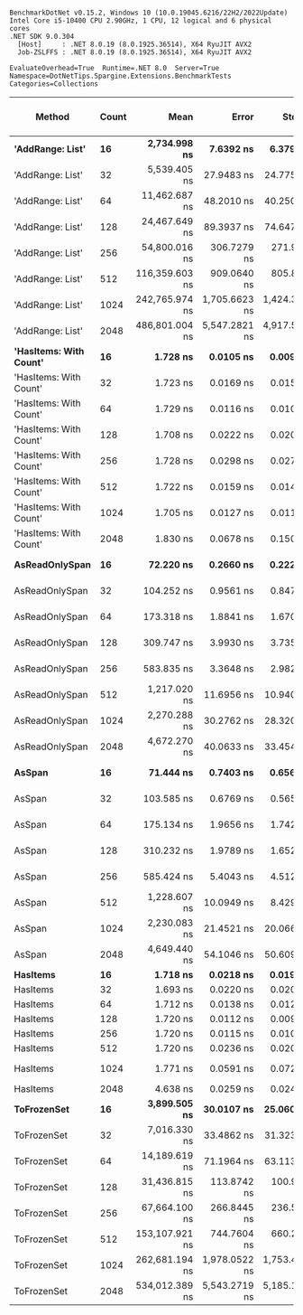 ```

BenchmarkDotNet v0.15.2, Windows 10 (10.0.19045.6216/22H2/2022Update)
Intel Core i5-10400 CPU 2.90GHz, 1 CPU, 12 logical and 6 physical cores
.NET SDK 9.0.304
  [Host]     : .NET 8.0.19 (8.0.1925.36514), X64 RyuJIT AVX2
  Job-ZSLFFS : .NET 8.0.19 (8.0.1925.36514), X64 RyuJIT AVX2

EvaluateOverhead=True  Runtime=.NET 8.0  Server=True  
Namespace=DotNetTips.Spargine.Extensions.BenchmarkTests  Categories=Collections  

```
| Method                 | Count | Mean           | Error         | StdDev        | StdErr        | Median         | Min            | Q1             | Q3             | Max            | Op/s          | CI99.9% Margin | Iterations | Kurtosis | MValue | Skewness | Rank | LogicalGroup | Baseline | Gen0   | Exceptions | Completed Work Items | Lock Contentions | Code Size | Allocated |
|----------------------- |------ |---------------:|--------------:|--------------:|--------------:|---------------:|---------------:|---------------:|---------------:|---------------:|--------------:|---------------:|-----------:|---------:|-------:|---------:|-----:|------------- |--------- |-------:|-----------:|---------------------:|-----------------:|----------:|----------:|
| **&#39;AddRange: List&#39;**       | **16**    |   **2,734.998 ns** |     **7.6392 ns** |     **6.3790 ns** |     **1.7692 ns** |   **2,736.841 ns** |   **2,723.409 ns** |   **2,729.246 ns** |   **2,739.328 ns** |   **2,743.348 ns** |     **365,631.0** |      **5.6154 ns** |      **13.00** |    **1.667** |  **2.000** |  **-0.2596** |   **10** | *****            | **No**       | **0.0076** |          **-** |                    **-** |                **-** |        **NA** |     **768 B** |
| &#39;AddRange: List&#39;       | 32    |   5,539.405 ns |    27.9483 ns |    24.7754 ns |     6.6215 ns |   5,536.689 ns |   5,495.584 ns |   5,520.049 ns |   5,555.168 ns |   5,583.298 ns |     180,524.8 |      3.6892 ns |      14.00 |    1.829 |  2.000 |   0.0680 |   13 | *            | No       | 0.0076 |          - |                    - |                - |        NA |    1368 B |
| &#39;AddRange: List&#39;       | 64    |  11,462.687 ns |    48.2010 ns |    40.2500 ns |    11.1634 ns |  11,456.454 ns |  11,371.940 ns |  11,440.147 ns |  11,498.768 ns |  11,519.898 ns |      87,239.6 |      0.9183 ns |      13.00 |    2.601 |  2.000 |  -0.4854 |   15 | *            | No       | 0.0153 |          - |                    - |                - |        NA |    2328 B |
| &#39;AddRange: List&#39;       | 128   |  24,467.649 ns |    89.3937 ns |    74.6478 ns |    20.7036 ns |  24,464.780 ns |  24,380.283 ns |  24,419.492 ns |  24,501.572 ns |  24,634.122 ns |      40,870.3 |     -3.8518 ns |      13.00 |    2.592 |  2.000 |   0.6916 |   17 | *            | No       | 0.0305 |          - |                    - |                - |        NA |    4128 B |
| &#39;AddRange: List&#39;       | 256   |  54,800.016 ns |   306.7279 ns |   271.9063 ns |    72.6700 ns |  54,794.598 ns |  54,320.071 ns |  54,612.575 ns |  54,996.889 ns |  55,235.635 ns |      18,248.2 |    -29.3350 ns |      14.00 |    1.822 |  2.000 |  -0.0776 |   19 | *            | No       | 0.0610 |          - |                    - |                - |        NA |    8808 B |
| &#39;AddRange: List&#39;       | 512   | 116,359.603 ns |   909.0640 ns |   805.8616 ns |   215.3756 ns | 116,122.003 ns | 115,251.575 ns | 115,823.218 ns | 116,767.020 ns | 118,101.794 ns |       8,594.0 |   -100.6878 ns |      14.00 |    2.319 |  2.000 |   0.5472 |   21 | *            | No       | 0.1221 |          - |                    - |                - |        NA |   18568 B |
| &#39;AddRange: List&#39;       | 1024  | 242,765.974 ns | 1,705.6623 ns | 1,424.3053 ns |   395.0312 ns | 243,047.119 ns | 239,217.627 ns | 242,427.490 ns | 244,010.303 ns | 244,233.496 ns |       4,119.2 |   -191.0156 ns |      13.00 |    3.392 |  2.000 |  -1.0466 |   23 | *            | No       |      - |          - |                    - |                - |        NA |   32128 B |
| &#39;AddRange: List&#39;       | 2048  | 486,801.004 ns | 5,547.2821 ns | 4,917.5211 ns | 1,314.2628 ns | 487,933.545 ns | 473,958.447 ns | 485,030.225 ns | 490,140.039 ns | 492,044.482 ns |       2,054.2 |   -650.1314 ns |      14.00 |    3.711 |  2.000 |  -1.1016 |   25 | *            | No       |      - |          - |                    - |                - |        NA |   67608 B |
| **&#39;HasItems: With Count&#39;** | **16**    |       **1.728 ns** |     **0.0105 ns** |     **0.0099 ns** |     **0.0025 ns** |       **1.727 ns** |       **1.717 ns** |       **1.719 ns** |       **1.732 ns** |       **1.749 ns** | **578,835,747.3** |      **7.4987 ns** |      **15.00** |    **2.314** |  **2.000** |   **0.7110** |    **1** | *****            | **No**       |      **-** |          **-** |                    **-** |                **-** |      **96 B** |         **-** |
| &#39;HasItems: With Count&#39; | 32    |       1.723 ns |     0.0169 ns |     0.0158 ns |     0.0041 ns |       1.725 ns |       1.685 ns |       1.715 ns |       1.731 ns |       1.750 ns | 580,346,895.5 |      7.4980 ns |      15.00 |    3.126 |  2.000 |  -0.5214 |    1 | *            | No       |      - |          - |                    - |                - |      96 B |         - |
| &#39;HasItems: With Count&#39; | 64    |       1.729 ns |     0.0116 ns |     0.0108 ns |     0.0028 ns |       1.727 ns |       1.718 ns |       1.720 ns |       1.735 ns |       1.756 ns | 578,368,555.1 |      7.4986 ns |      15.00 |    3.107 |  2.000 |   1.0118 |    1 | *            | No       |      - |          - |                    - |                - |      96 B |         - |
| &#39;HasItems: With Count&#39; | 128   |       1.708 ns |     0.0222 ns |     0.0207 ns |     0.0054 ns |       1.714 ns |       1.658 ns |       1.703 ns |       1.719 ns |       1.740 ns | 585,426,446.9 |      7.4973 ns |      15.00 |    3.117 |  2.000 |  -0.8829 |    1 | *            | No       |      - |          - |                    - |                - |      96 B |         - |
| &#39;HasItems: With Count&#39; | 256   |       1.728 ns |     0.0298 ns |     0.0279 ns |     0.0072 ns |       1.724 ns |       1.680 ns |       1.713 ns |       1.745 ns |       1.778 ns | 578,608,538.0 |      7.4964 ns |      15.00 |    2.064 |  2.000 |   0.1316 |    1 | *            | No       |      - |          - |                    - |                - |      96 B |         - |
| &#39;HasItems: With Count&#39; | 512   |       1.722 ns |     0.0159 ns |     0.0141 ns |     0.0038 ns |       1.724 ns |       1.684 ns |       1.717 ns |       1.732 ns |       1.744 ns | 580,586,576.4 |      6.9981 ns |      14.00 |    4.345 |  2.000 |  -1.0332 |    1 | *            | No       |      - |          - |                    - |                - |      96 B |         - |
| &#39;HasItems: With Count&#39; | 1024  |       1.705 ns |     0.0127 ns |     0.0119 ns |     0.0031 ns |       1.707 ns |       1.678 ns |       1.700 ns |       1.712 ns |       1.720 ns | 586,522,744.7 |      7.4985 ns |      15.00 |    2.742 |  2.000 |  -0.6391 |    1 | *            | No       |      - |          - |                    - |                - |      96 B |         - |
| &#39;HasItems: With Count&#39; | 2048  |       1.830 ns |     0.0678 ns |     0.1502 ns |     0.0196 ns |       1.769 ns |       1.674 ns |       1.712 ns |       1.913 ns |       2.209 ns | 546,413,043.4 |     29.4902 ns |      59.00 |    2.545 |  2.562 |   0.9673 |    1 | *            | No       |      - |          - |                    - |                - |      96 B |         - |
| **AsReadOnlySpan**         | **16**    |      **72.220 ns** |     **0.2660 ns** |     **0.2221 ns** |     **0.0616 ns** |      **72.220 ns** |      **71.822 ns** |      **72.107 ns** |      **72.439 ns** |      **72.505 ns** |  **13,846,593.3** |      **6.4692 ns** |      **13.00** |    **1.681** |  **2.000** |  **-0.2854** |    **3** | *****            | **No**       | **0.0032** |          **-** |                    **-** |                **-** |   **1,130 B** |     **304 B** |
| AsReadOnlySpan         | 32    |     104.252 ns |     0.9561 ns |     0.8475 ns |     0.2265 ns |     103.972 ns |     103.159 ns |     103.655 ns |     104.804 ns |     105.782 ns |   9,592,169.7 |      6.8867 ns |      14.00 |    1.904 |  2.000 |   0.5589 |    4 | *            | No       | 0.0061 |          - |                    - |                - |   1,130 B |     560 B |
| AsReadOnlySpan         | 64    |     173.318 ns |     1.8841 ns |     1.6702 ns |     0.4464 ns |     173.332 ns |     171.075 ns |     171.951 ns |     174.410 ns |     176.527 ns |   5,769,746.6 |      6.7768 ns |      14.00 |    1.836 |  2.000 |   0.2675 |    5 | *            | No       | 0.0117 |          - |                    - |                - |   1,123 B |    1072 B |
| AsReadOnlySpan         | 128   |     309.747 ns |     3.9930 ns |     3.7350 ns |     0.9644 ns |     309.762 ns |     301.097 ns |     307.626 ns |     312.429 ns |     315.370 ns |   3,228,442.4 |      7.0178 ns |      15.00 |    2.678 |  2.000 |  -0.4153 |    6 | *            | No       | 0.0224 |          - |                    - |                - |   1,130 B |    2096 B |
| AsReadOnlySpan         | 256   |     583.835 ns |     3.3648 ns |     2.9828 ns |     0.7972 ns |     583.503 ns |     578.840 ns |     582.155 ns |     586.149 ns |     587.945 ns |   1,712,814.1 |      6.6014 ns |      14.00 |    1.698 |  2.000 |  -0.1190 |    7 | *            | No       | 0.0448 |          - |                    - |                - |   1,130 B |    4144 B |
| AsReadOnlySpan         | 512   |   1,217.020 ns |    11.6956 ns |    10.9400 ns |     2.8247 ns |   1,220.875 ns |   1,189.853 ns |   1,212.758 ns |   1,225.169 ns |   1,231.847 ns |     821,679.4 |      6.0876 ns |      15.00 |    3.103 |  2.000 |  -0.8553 |    8 | *            | No       | 0.0896 |          - |                    - |                - |   1,130 B |    8240 B |
| AsReadOnlySpan         | 1024  |   2,270.288 ns |    30.2762 ns |    28.3203 ns |     7.3123 ns |   2,267.988 ns |   2,226.533 ns |   2,247.005 ns |   2,296.567 ns |   2,314.821 ns |     440,472.8 |      3.8439 ns |      15.00 |    1.443 |  2.000 |   0.1929 |    9 | *            | No       | 0.1755 |          - |                    - |                - |   1,120 B |   16432 B |
| AsReadOnlySpan         | 2048  |   4,672.270 ns |    40.0633 ns |    33.4547 ns |     9.2787 ns |   4,685.826 ns |   4,594.616 ns |   4,657.158 ns |   4,692.099 ns |   4,715.903 ns |     214,028.7 |      1.8607 ns |      13.00 |    2.865 |  2.000 |  -0.8678 |   12 | *            | No       | 0.3510 |          - |                    - |                - |   1,125 B |   32816 B |
| **AsSpan**                 | **16**    |      **71.444 ns** |     **0.7403 ns** |     **0.6563 ns** |     **0.1754 ns** |      **71.537 ns** |      **70.354 ns** |      **70.934 ns** |      **71.851 ns** |      **72.734 ns** |  **13,997,068.6** |      **6.9123 ns** |      **14.00** |    **2.085** |  **2.000** |  **-0.0023** |    **3** | *****            | **No**       | **0.0032** |          **-** |                    **-** |                **-** |   **1,062 B** |     **304 B** |
| AsSpan                 | 32    |     103.585 ns |     0.6769 ns |     0.5652 ns |     0.1568 ns |     103.758 ns |     102.693 ns |     103.075 ns |     103.873 ns |     104.673 ns |   9,653,902.4 |      6.4216 ns |      13.00 |    2.041 |  2.000 |  -0.0035 |    4 | *            | No       | 0.0061 |          - |                    - |                - |   1,069 B |     560 B |
| AsSpan                 | 64    |     175.134 ns |     1.9656 ns |     1.7425 ns |     0.4657 ns |     175.216 ns |     171.670 ns |     174.604 ns |     176.125 ns |     178.761 ns |   5,709,899.5 |      6.7672 ns |      14.00 |    2.796 |  2.000 |  -0.0391 |    5 | *            | No       | 0.0117 |          - |                    - |                - |   1,069 B |    1072 B |
| AsSpan                 | 128   |     310.232 ns |     1.9789 ns |     1.6525 ns |     0.4583 ns |     310.523 ns |     307.139 ns |     309.352 ns |     310.976 ns |     313.035 ns |   3,223,398.4 |      6.2708 ns |      13.00 |    2.236 |  2.000 |  -0.0768 |    6 | *            | No       | 0.0229 |          - |                    - |                - |   1,062 B |    2096 B |
| AsSpan                 | 256   |     585.424 ns |     5.4043 ns |     4.5129 ns |     1.2516 ns |     586.529 ns |     574.851 ns |     583.612 ns |     587.943 ns |     592.635 ns |   1,708,162.3 |      5.8742 ns |      13.00 |    3.085 |  2.000 |  -0.6205 |    7 | *            | No       | 0.0448 |          - |                    - |                - |   1,069 B |    4144 B |
| AsSpan                 | 512   |   1,228.607 ns |    10.0949 ns |     8.4297 ns |     2.3380 ns |   1,228.963 ns |   1,215.911 ns |   1,224.441 ns |   1,231.953 ns |   1,248.288 ns |     813,929.7 |      5.3310 ns |      13.00 |    3.131 |  2.000 |   0.4967 |    8 | *            | No       | 0.0896 |          - |                    - |                - |   1,069 B |    8240 B |
| AsSpan                 | 1024  |   2,230.083 ns |    21.4521 ns |    20.0663 ns |     5.1811 ns |   2,228.515 ns |   2,198.212 ns |   2,217.579 ns |   2,240.549 ns |   2,271.893 ns |     448,413.7 |      4.9095 ns |      15.00 |    2.285 |  2.000 |   0.2742 |    9 | *            | No       | 0.1755 |          - |                    - |                - |   1,059 B |   16432 B |
| AsSpan                 | 2048  |   4,649.440 ns |    54.1046 ns |    50.6094 ns |    13.0673 ns |   4,651.121 ns |   4,591.206 ns |   4,609.023 ns |   4,681.171 ns |   4,759.399 ns |     215,079.7 |      0.9663 ns |      15.00 |    2.132 |  2.000 |   0.5583 |   12 | *            | No       | 0.3510 |          - |                    - |                - |   1,064 B |   32816 B |
| **HasItems**               | **16**    |       **1.718 ns** |     **0.0218 ns** |     **0.0193 ns** |     **0.0052 ns** |       **1.722 ns** |       **1.664 ns** |       **1.717 ns** |       **1.728 ns** |       **1.742 ns** | **582,061,150.2** |      **6.9974 ns** |      **14.00** |    **4.658** |  **2.000** |  **-1.4652** |    **1** | *****            | **No**       |      **-** |          **-** |                    **-** |                **-** |      **95 B** |         **-** |
| HasItems               | 32    |       1.693 ns |     0.0220 ns |     0.0206 ns |     0.0053 ns |       1.699 ns |       1.655 ns |       1.681 ns |       1.708 ns |       1.721 ns | 590,581,071.3 |      7.4973 ns |      15.00 |    1.900 |  2.000 |  -0.6130 |    1 | *            | No       |      - |          - |                    - |                - |      95 B |         - |
| HasItems               | 64    |       1.712 ns |     0.0138 ns |     0.0122 ns |     0.0033 ns |       1.711 ns |       1.691 ns |       1.704 ns |       1.722 ns |       1.729 ns | 584,053,535.0 |      6.9984 ns |      14.00 |    1.638 |  2.000 |  -0.2402 |    1 | *            | No       |      - |          - |                    - |                - |      95 B |         - |
| HasItems               | 128   |       1.720 ns |     0.0112 ns |     0.0099 ns |     0.0026 ns |       1.719 ns |       1.703 ns |       1.712 ns |       1.729 ns |       1.737 ns | 581,290,670.4 |      6.9987 ns |      14.00 |    1.663 |  2.000 |   0.0781 |    1 | *            | No       |      - |          - |                    - |                - |      95 B |         - |
| HasItems               | 256   |       1.720 ns |     0.0115 ns |     0.0107 ns |     0.0028 ns |       1.722 ns |       1.693 ns |       1.715 ns |       1.728 ns |       1.736 ns | 581,341,414.1 |      7.4986 ns |      15.00 |    3.205 |  2.000 |  -0.7558 |    1 | *            | No       |      - |          - |                    - |                - |      95 B |         - |
| HasItems               | 512   |       1.720 ns |     0.0236 ns |     0.0209 ns |     0.0056 ns |       1.721 ns |       1.686 ns |       1.705 ns |       1.731 ns |       1.764 ns | 581,358,112.4 |      6.9972 ns |      14.00 |    2.289 |  2.000 |   0.2588 |    1 | *            | No       |      - |          - |                    - |                - |      95 B |         - |
| HasItems               | 1024  |       1.771 ns |     0.0591 ns |     0.0726 ns |     0.0155 ns |       1.748 ns |       1.692 ns |       1.716 ns |       1.801 ns |       1.961 ns | 564,672,425.4 |     10.9923 ns |      22.00 |    3.097 |  2.000 |   1.0970 |    1 | *            | No       |      - |          - |                    - |                - |      95 B |         - |
| HasItems               | 2048  |       4.638 ns |     0.0259 ns |     0.0242 ns |     0.0062 ns |       4.639 ns |       4.591 ns |       4.624 ns |       4.655 ns |       4.678 ns | 215,595,878.5 |      7.4969 ns |      15.00 |    2.129 |  2.000 |  -0.2644 |    2 | *            | No       |      - |          - |                    - |                - |      94 B |         - |
| **ToFrozenSet**            | **16**    |   **3,899.505 ns** |    **30.0107 ns** |    **25.0603 ns** |     **6.9505 ns** |   **3,895.822 ns** |   **3,865.572 ns** |   **3,884.669 ns** |   **3,906.187 ns** |   **3,964.484 ns** |     **256,442.8** |      **3.0248 ns** |      **13.00** |    **3.911** |  **2.000** |   **1.1384** |   **11** | *****            | **No**       | **0.0305** |          **-** |                    **-** |                **-** |   **2,243 B** |    **2944 B** |
| ToFrozenSet            | 32    |   7,016.330 ns |    33.4862 ns |    31.3230 ns |     8.0876 ns |   7,003.106 ns |   6,976.351 ns |   6,996.556 ns |   7,039.367 ns |   7,068.540 ns |     142,524.7 |      3.4562 ns |      15.00 |    1.622 |  2.000 |   0.4282 |   14 | *            | No       | 0.0458 |          - |                    - |                - |   2,243 B |    4320 B |
| ToFrozenSet            | 64    |  14,189.619 ns |    71.1964 ns |    63.1138 ns |    16.8679 ns |  14,175.108 ns |  14,062.498 ns |  14,154.238 ns |  14,242.439 ns |  14,301.552 ns |      70,474.1 |     -1.4339 ns |      14.00 |    2.205 |  2.000 |  -0.0679 |   16 | *            | No       | 0.0916 |          - |                    - |                - |   2,243 B |    8440 B |
| ToFrozenSet            | 128   |  31,436.815 ns |   113.8742 ns |   100.9465 ns |    26.9791 ns |  31,404.224 ns |  31,288.840 ns |  31,366.812 ns |  31,524.905 ns |  31,619.547 ns |      31,809.8 |     -6.4895 ns |      14.00 |    1.684 |  2.000 |   0.3743 |   18 | *            | No       | 0.1831 |          - |                    - |                - |   2,243 B |   20488 B |
| ToFrozenSet            | 256   |  67,664.100 ns |   266.8445 ns |   236.5507 ns |    63.2208 ns |  67,733.508 ns |  67,047.089 ns |  67,566.809 ns |  67,818.118 ns |  67,993.695 ns |      14,778.9 |    -24.6104 ns |      14.00 |    3.768 |  2.000 |  -1.0314 |   20 | *            | No       | 0.3662 |          - |                    - |                - |   2,243 B |   38512 B |
| ToFrozenSet            | 512   | 153,107.921 ns |   744.7604 ns |   660.2107 ns |   176.4487 ns | 153,021.997 ns | 151,670.740 ns | 152,798.859 ns | 153,442.938 ns | 154,428.235 ns |       6,531.3 |    -81.2244 ns |      14.00 |    3.040 |  2.000 |  -0.0169 |   22 | *            | No       | 0.7324 |          - |                    - |                - |   2,243 B |   85536 B |
| ToFrozenSet            | 1024  | 262,681.194 ns | 1,978.0522 ns | 1,753.4918 ns |   468.6404 ns | 262,942.944 ns | 259,609.644 ns | 261,416.833 ns | 264,259.619 ns | 265,125.220 ns |       3,806.9 |   -227.3202 ns |      14.00 |    1.618 |  2.000 |  -0.2914 |   24 | *            | No       | 0.4883 |          - |                    - |                - |   2,243 B |   83032 B |
| ToFrozenSet            | 2048  | 534,012.389 ns | 5,543.2719 ns | 5,185.1800 ns | 1,338.8077 ns | 533,947.949 ns | 527,726.953 ns | 530,124.072 ns | 536,438.574 ns | 544,943.750 ns |       1,872.6 |   -661.9039 ns |      15.00 |    2.359 |  2.000 |   0.6382 |   26 | *            | No       | 0.9766 |          - |                    - |                - |   2,243 B |  172096 B |

